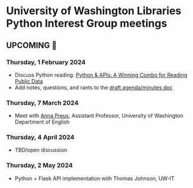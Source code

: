 # University of Washington Libraries Python Interest Group meetings

## UPCOMING 🔭
### Thursday, 1 February 2024
- Discuss Python reading: [Python & APIs: A Winning Combo for Reading Public Data](https://realpython.com/python-api/)
- Add notes, questions, and rants to the [draft agenda/minutes doc](https://hackmd.io/@ries07/HyqzO2Nu6/edit)

### Thursday, 7 March 2024
- Meet with [Anna Preus](https://english.washington.edu/people/anna-preus), Assistant Professor, University of Washington Department of English

### Thursday, 4 April 2024
- TBD/open discussion

### Thursday, 2 May 2024
- Python + Flask API implementation with Thomas Johnson, UW-IT


